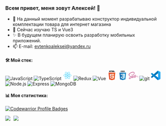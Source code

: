 ### Всем привет, меня зовут Алексей! 👋

- 🔭 На данный момент разрабатываю конструктор индивидуальной комплектации товара для интернет магазина
- 🌱  Сейчас изучаю TS и Vue3
- ✨ В будущем планирую освоить разработку мобильных приложений. 
- 📫 E-mail: evtenkoaleksei@yandex.ru

#### 🛠 Мой стек:
<p>
<img src="https://cdn.icon-icons.com/icons2/2415/PNG/512/javascript_plain_logo_icon_146454.png" alt="JavaScript" height="30">
<img src="https://cdn.icon-icons.com/icons2/2415/PNG/512/typescript_original_logo_icon_146317.png" alt="TypeScript" height="30"> 
<img src="https://raw.githubusercontent.com/github/explore/80688e429a7d4ef2fca1e82350fe8e3517d3494d/topics/react/react.png" alt="React" height="30">
<img src="https://user-images.githubusercontent.com/106261037/221433900-ee0cda9c-d438-40d5-913e-5ba097d516be.png" alt="Redux" height="30">
<img src="https://cdn.icon-icons.com/icons2/2107/PNG/512/file_type_vue_icon_130078.png" alt="Vue" height="30">
<img src="https://raw.githubusercontent.com/github/explore/80688e429a7d4ef2fca1e82350fe8e3517d3494d/topics/html/html.png" alt="HTML" height="30">
<img src="https://raw.githubusercontent.com/github/explore/80688e429a7d4ef2fca1e82350fe8e3517d3494d/topics/css/css.png" alt="CSS" height="30" >
<img src="https://raw.githubusercontent.com/github/explore/80688e429a7d4ef2fca1e82350fe8e3517d3494d/topics/sass/sass.png" alt="Saas" height="30">
<img src="https://user-images.githubusercontent.com/106261037/221434020-b00317b7-ac0c-4f87-8266-3473be929aa0.png" alt="git" height="30">
<img src="https://raw.githubusercontent.com/github/explore/80688e429a7d4ef2fca1e82350fe8e3517d3494d/topics/visual-studio-code/visual-studio-code.png" alt="VS Code" height="30">
<img src="https://cdn.icon-icons.com/icons2/2107/PNG/512/file_type_node_icon_130301.png" alt="Node.js" height="30">
<img src="https://cdn.icon-icons.com/icons2/3914/PNG/512/express_logo_icon_248911.png" alt="Express" height="30">
<img src="https://cdn.icon-icons.com/icons2/3053/PNG/512/mongodb_compass_macos_bigsur_icon_189933.png" alt="MongoDB" height="30">
</p>

#### 📊 Моя статистика:
[![Codewarrior Profile Badges](https://www.codewars.com/users/Lexev97/badges/large)](https://www.codewars.com/users/Lexev97)


<div>
<a href="https://github-readme-stats.vercel.app/api?username=Lexev97&hide=contribs&show_icons=true">
  <img  align="left" height="130" style="margin-right: 10px" src="https://github-readme-stats.vercel.app/api?username=Lexev97&hide=contribs&show_icons=true" />
</a>
<a href="https://github-readme-stats.vercel.app/api/top-langs/?username=Lexev97&layout=compact">
  <img align="left" height="130" src="https://github-readme-stats.vercel.app/api/top-langs/?username=Lexev97&layout=compact" />
</a>
</div>

 
